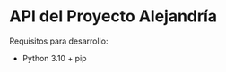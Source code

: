 API del Proyecto Alejandría
===========================

Requisitos para desarrollo:

* Python 3.10 + pip
